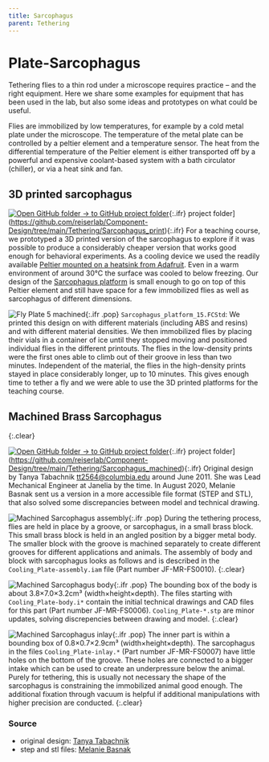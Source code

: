 ```yaml
---
title: Sarcophagus
parent: Tethering
---
```


# Plate-Sarcophagus

Tethering flies to a thin rod under a microscope requires practice – and the right equipment. Here we share some examples for equipment that has been used in the lab, but also some ideas and prototypes on what could be useful.

Flies are immobilized by low temperatures, for example by a cold metal plate under the microscope. The temperature of the metal plate can be controlled by a peltier element and a temperature sensor. The heat from the differential temperature of the Peltier element is either transported off by a powerful and expensive coolant-based system with a bath circulator (chiller), or via a heat sink and fan.

## 3D printed sarcophagus

[![Open GitHub folder]({{"/assets/img/GitHub-Mark-32px.png"|relative_url}}) → to GitHub project folder](https://github.com/reiserlab/Component-Design/tree/main/Support/Holder_Tablet){:.ifr}
 project folder](https://github.com/reiserlab/Component-Design/tree/main/Tethering/Sarcophagus_print){:.ifr}
For a teaching course, we prototyped a 3D printed version of the sarcophagus to explore if it was possible to produce a considerably cheaper version that works good enough for behavioral experiments. As a cooling device we used the readily available [Peltier mounted on a heatsink from Adafruit](https://www.adafruit.com/product/1335). Even in a warm environment of around 30°C the surface was cooled to below freezing. Our design of the [Sarcophagus platform](production/Sarcophagus_platform_15.stl) is small enough to go on top of this Peltier element and still have space for a few immobilized flies as well as sarcophagus of different dimensions.

![Fly Plate 5 machined]({{"/assets/img/Tethering/Sarcophagus/Sarcophagus_platform_15.png"|relative_url}}){:.ifr .pop}
`Sarcophagus_platform_15.FCStd`: We printed this design on with different materials (including ABS and resins) and with different material densities. We then immobilized flies by placing their vials in a container of ice until they stopped moving and positioned individual flies in the different printouts. The flies in the low-density prints were the first ones able to climb out of their groove in less than two minutes. Independent of the material, the flies in the high-density prints stayed in place considerably longer, up to 10 minutes. This gives enough time to tether a fly and we were able to use the 3D printed platforms for the teaching course.

## Machined Brass Sarcophagus
{:.clear}

[![Open GitHub folder]({{"/assets/img/GitHub-Mark-32px.png"|relative_url}}) → to GitHub project folder](https://github.com/reiserlab/Component-Design/tree/main/Support/Holder_Tablet){:.ifr}
 project folder](https://github.com/reiserlab/Component-Design/tree/main/Tethering/Sarcophagus_machined){:.ifr}
Original design by Tanya Tabachnik <tt2564@columbia.edu> around June 2011. She was Lead Mechanical Engineer at Janelia by the time. In August 2020, Melanie Basnak sent us a version in a more accessible file format (STEP and STL), that also solved some discrepancies between model and technical drawing.

![Machined Sarcophagus assembly]({{"/assets/img/Tethering/Sarcophagus/Cooling_Plate-assembly.png"|relative_url}}){:.ifr .pop}
During the tethering process, flies are held in place by a groove, or sarcophagus, in a small brass block. This small brass block is held in an angled position by a bigger metal body. The smaller block with the groove is machined separately to create different grooves for different applications and animals. The assembly of body and block with sarcophagus looks as follows and is described in the `Cooling_Plate-assembly.iam` file (Part number JF-MR-FS0010).
{:.clear}

![Machined Sarcophagus body]({{"/assets/img/Tethering/Sarcophagus/Cooling_Plate-body.png"|relative_url}}){:.ifr .pop}
The bounding box of the body is about 3.8×7.0×3.2cm³ (width×height×depth). The files starting with `Cooling_Plate-body.i*` contain the initial technical drawings and CAD files for this part (Part number JF-MR-FS0006). `Cooling_Plate-*.stp` are minor updates, solving discrepencies between drawing and model.
{:.clear}

![Machined Sarcophagus inlay]({{"/assets/img/Tethering/Sarcophagus/Cooling_Plate-inlay.png"|relative_url}}){:.ifr .pop}
The inner part is within a bounding box of 0.8×0.7×2.9cm³ (width×height×depth). The sarcophagus in the files `Cooling_Plate-inlay.*` (Part number JF-MR-FS0007) have little holes on the bottom of the groove. These holes are connected to a bigger intake which can be used to create an underpressure below the animal. Purely for tethering, this is usually not necessary the shape of the sarcophagus is constraining the immobilized animal good enough. The additional fixation through vacuum is helpful if additional manipulations with higher precision are conducted.
{:.clear}

### Source

* original design: [Tanya Tabachnik](https://zuckermaninstitute.columbia.edu/tabachnik)
* step and stl files: [Melanie Basnak](https://github.com/mbasnak)
